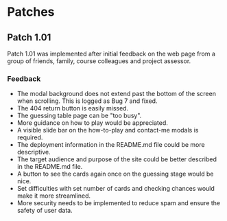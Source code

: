 # Patches

## Patch 1.01
Patch 1.01 was implemented after initial feedback on the web page from a group of friends, family, course colleagues and project assessor.

### Feedback
- The modal background does not extend past the bottom of the screen when scrolling. This is logged as Bug 7 and fixed.
- The 404 return button is easily missed.
- The guessing table page can be "too busy".
- More guidance on how to play would be appreciated.
- A visible slide bar on the how-to-play and contact-me modals is required.
- The deployment information in the README.md file could be more descriptive.
- The target audience and purpose of the site could be better described in the README.md file.
- A button to see the cards again once on the guessing stage would be nice.
- Set difficulties with set number of cards and checking chances would make it more streamlined.
- More security needs to be implemented to reduce spam and ensure the safety of user data.